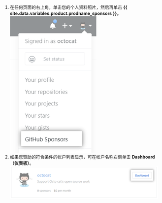 1. 在任何页面的右上角，单击您的个人资料照片，然后再单击 **{{ site.data.variables.product.prodname_sponsors }}**。 ![{{ site.data.variables.product.prodname_sponsors }} 按钮](/assets/images/help/sponsors/access-github-sponsors-dashboard.png)
2. 如果您赞助的符合条件的帐户列表显示，可在帐户名称右侧单击 **Dashboard（仪表板）**。 ![开发者赞助者仪表板按钮](/assets/images/help/sponsors/dev-sponsors-dashboard-button.png)

